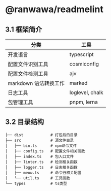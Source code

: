 # @ranwawa/readmelint

## 3.1 框架简介

| 分类                  | 工具            |
| --------------------- | --------------- |
| 开发语言              | typescript      |
| 配置文件识别工具      | cosmiconfig     |
| 配置文件检测工具      | ajv             |
| markdown 语法转换工作 | marked          |
| 日志工具              | loglevel, chalk |
| 包管理工具            | pnpm, lerna     |

## 3.2 目录结构

```shell
├── dist            # 打包后的目录
├── src             # 源文件目录
│   ├── bin.ts      # npm命令文件
│   ├── config.ts   # 配置文件相关函数
│   ├── index.ts    # 包入口文件
│   ├── linter.ts   # 检测相关函数
│   ├── logger.ts   # 日志相关函数
│   ├── meow.ts     # 命令行相关配置
│   └── util.ts     # 工具函数
└── types           # ts类型
```
